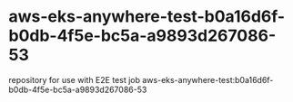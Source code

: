 # aws-eks-anywhere-test-b0a16d6f-b0db-4f5e-bc5a-a9893d267086-53
repository for use with E2E test job aws-eks-anywhere-test:b0a16d6f-b0db-4f5e-bc5a-a9893d267086-53
